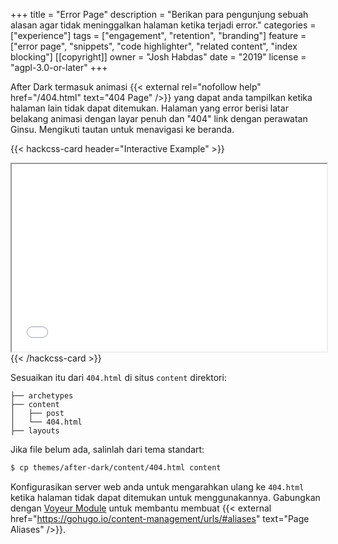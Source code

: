 +++
title = "Error Page"
description = "Berikan para pengunjung sebuah alasan agar tidak meninggalkan halaman ketika terjadi error."
categories = ["experience"]
tags = ["engagement", "retention", "branding"]
feature = ["error page", "snippets", "code highlighter", "related content", "index blocking"]
[[copyright]]
  owner = "Josh Habdas"
  date = "2019"
  license = "agpl-3.0-or-later"
+++

After Dark termasuk animasi {{< external rel="nofollow help" href="/404.html" text="404 Page" />}} yang dapat anda tampilkan ketika halaman lain tidak dapat ditemukan. Halaman yang error berisi latar belakang animasi dengan layar penuh dan "404" link dengan perawatan Ginsu. Mengikuti tautan untuk menavigasi ke beranda.

{{< hackcss-card header="Interactive Example" >}}
  <iframe title="Error Page Example" width="100%" height="300" src="/404.html"></iframe>
{{< /hackcss-card >}}

<!--more-->

Sesuaikan itu dari `404.html` di situs `content` direktori:

```
├── archetypes
├── content
│   ├── post
│   └── 404.html
├── layouts
```

Jika file belum ada, salinlah dari tema standart:

```sh
$ cp themes/after-dark/content/404.html content
```

Konfigurasikan server web anda untuk mengarahkan ulang ke `404.html` ketika halaman tidak dapat ditemukan untuk menggunakannya. Gabungkan dengan [Voyeur Module](/module/voyeur) untuk membantu membuat {{< external href="https://gohugo.io/content-management/urls/#aliases" text="Page Aliases" />}}.
